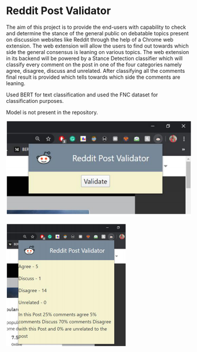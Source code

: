 # Reddit Post Validator

The aim of this project is to provide the end-users with capability to check and determine the stance of the general public on debatable topics present on discussion websites like Reddit through the help of a Chrome web extension. The web extension will allow the users to find out towards which side the general consensus is leaning on various topics. The web extension in its backend will be powered by a Stance Detection classifier which will classify every comment on the post in one of the four categories namely agree, disagree, discuss and unrelated. After classifying all the comments final result is provided which tells towards which side the comments are leaning.

Used BERT for text classification and used the FNC dataset for classification purposes.

Model is not present in the repository.

![](Screenshot/Screenshot%20(203).png)

![](Screenshot/Screenshot%20(204).png)
